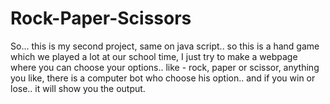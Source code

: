 # Rock-Paper-Scissors
So... this is my second project, same on java script.. so this is a hand game which we played a lot at our school time, I just try to make a webpage where you can choose your options.. like - rock, paper or scissor, anything you like, there is a computer bot who choose his option.. and if you win or lose.. it will show you the output.
